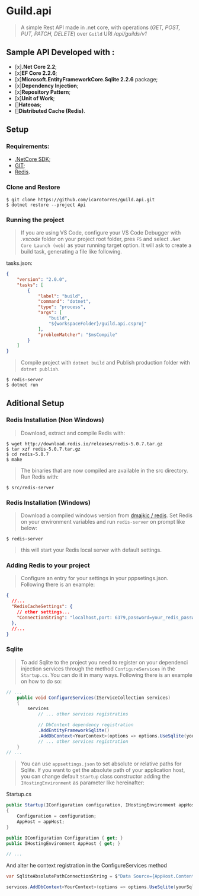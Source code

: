 ﻿# Guild.api

> A simple Rest API made in .net core, with operations (_GET, POST, PUT, PATCH, DELETE_) over `Guild` URI _/api/guilds/v1_

## Sample API Developed with :

+ [x]**.Net Core 2.2**;
+ [x]**EF Core 2.2.6**;
+ [x]**Microsoft.EntityFrameworkCore.Sqlite 2.2.6** package;
+ [x]**Dependency Injection**;
+ [x]**Repository Pattern**;
+ [x]**Unit of Work**;
+ []**Hateoas**;
+ []**Distributed Cache (Redis)**.

## Setup

### Requirements:

+ [.NetCore SDK](https://dotnet.microsoft.com/download "microsoft downloads");
+ [GIT](https://git-scm.com/downloads "git downloads");
+ [Redis](https://redis.io/download "redis downloads").


### Clone and Restore

```
$ git clone https://github.com/icarotorres/guild.api.git
$ dotnet restore --project Api
```
### Running the project

> If you are using VS Code, configure your VS Code Debugger with _.vscode_ folder on your project root folder, pres `F5` and select `.Net Core Launch (web)` as your running target option. It will ask to create a build task, generating a file like following.

tasks.json:
``` json
{
    "version": "2.0.0",
    "tasks": [
        {
            "label": "build",
            "command": "dotnet",
            "type": "process",
            "args": [
                "build",
                "${workspaceFolder}/guild.api.csproj"
            ],
            "problemMatcher": "$msCompile"
        }
    ]
}
```

> Compile project with `dotnet build` and Publish production folder with `dotnet publish`.

```
$ redis-server
$ dotnet run
```

## Aditional Setup

### Redis Installation (Non Windows)

> Download, extract and compile Redis with:

```
$ wget http://download.redis.io/releases/redis-5.0.7.tar.gz
$ tar xzf redis-5.0.7.tar.gz
$ cd redis-5.0.7
$ make
```

> The binaries that are now compiled are available in the src directory. Run Redis with:

```
$ src/redis-server
```

### Redis Installation (Windows)

> Download a compiled windows version from [dmajkic / redis](https://github.com/dmajkic/redis/downloads "github dmajkic/redis download packages"). Set Redis on your environment variables and run `redis-server` on prompt like below:

```
$ redis-server
```

> this will start your Redis local server with default settings.

### Adding Redis to your project

> Configure an entry for your settings in your pppsetings.json. Following there is an example:

```json
{
  //...
  "RedisCacheSettings": {
    // other settings...
    "ConnectionString": "localhost,port: 6379,password=your_redis_password!"
  },
  //...
}
```

### Sqlite

> To add Sqlite to the project you need to register on your dependenci injection services through the method `ConfigureServices` in the `Startup.cs`.
You can do it in many ways. Following there is an example on how to do so:

```c#
// ...
	public void ConfigureServices(IServiceCollection services)
	{
		services
			// ... other services registratins

			// DbContext dependency registration
			.AddEntityFrameworkSqlite()
			.AddDbContext<YourContext>(options => options.UseSqlite(yourSqlConnectionString));
			// ... other services registration
	}
// ...
```

> You can use `appsettings.json` to set absolute or relative paths for Sqlite. If you want to get the absolute path of your application host, you can change default `Startup` class constructor adding the `IHostingEnvironment` as parameter like hereinafter:

Startup.cs

```c#
public Startup(IConfiguration configuration, IHostingEnvironment appHost)
{
    Configuration = configuration;
    AppHost = appHost;
}

public IConfiguration Configuration { get; }
public IHostingEnvironment AppHost { get; }

// ...
```

And alter he context registration in the ConfigureServices method

```c#
var SqliteAbsolutePathConnectionString = $"Data Source={AppHost.ContentRootPath}\\{Configuration["SqliteSettings:SourceName"]}";

services.AddDbContext<YourContext>(options => options.UseSqlite(yourSqlConnectionString));
```
